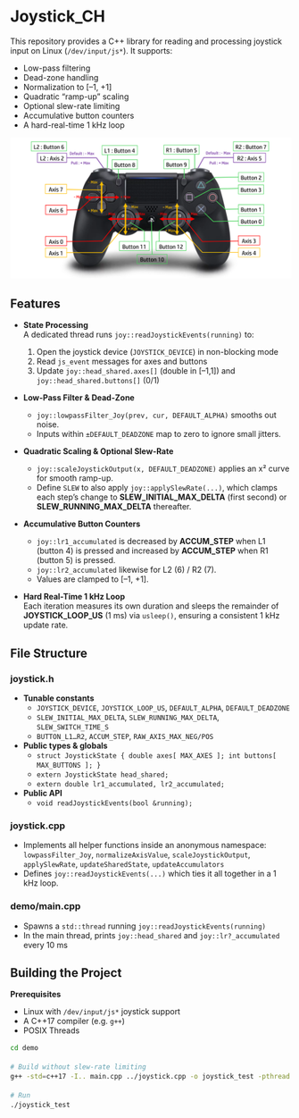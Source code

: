 # Joystick_CH

This repository provides a C++ library for reading and processing joystick input on Linux (`/dev/input/js*`). It supports:

- Low-pass filtering  
- Dead-zone handling  
- Normalization to [–1, +1]  
- Quadratic “ramp-up” scaling  
- Optional slew-rate limiting  
- Accumulative button counters  
- A hard-real-time 1 kHz loop  


![Joystick axis num](./images/joystickAxisNum.png)

## Features

- **State Processing**  
  A dedicated thread runs `joy::readJoystickEvents(running)` to:
  1. Open the joystick device (`JOYSTICK_DEVICE`) in non-blocking mode  
  2. Read `js_event` messages for axes and buttons  
  3. Update `joy::head_shared.axes[]` (double in [–1,1]) and `joy::head_shared.buttons[]` (0/1)

- **Low-Pass Filter & Dead-Zone**  
  - `joy::lowpassFilter_Joy(prev, cur, DEFAULT_ALPHA)` smooths out noise.  
  - Inputs within `±DEFAULT_DEADZONE` map to zero to ignore small jitters.

- **Quadratic Scaling & Optional Slew-Rate**  
  - `joy::scaleJoystickOutput(x, DEFAULT_DEADZONE)` applies an x² curve for smooth ramp-up.  
  - Define `SLEW` to also apply `joy::applySlewRate(...)`, which clamps each step’s change to **SLEW_INITIAL_MAX_DELTA** (first second) or **SLEW_RUNNING_MAX_DELTA** thereafter.

- **Accumulative Button Counters**  
  - `joy::lr1_accumulated` is decreased by **ACCUM_STEP** when L1 (button 4) is pressed and increased by **ACCUM_STEP** when R1 (button 5) is pressed.  
  - `joy::lr2_accumulated` likewise for L2 (6) / R2 (7).  
  - Values are clamped to [–1, +1].

- **Hard Real-Time 1 kHz Loop**  
  Each iteration measures its own duration and sleeps the remainder of **JOYSTICK_LOOP_US** (1 ms) via `usleep()`, ensuring a consistent 1 kHz update rate.

## File Structure

### joystick.h

- **Tunable constants**  
  - `JOYSTICK_DEVICE`, `JOYSTICK_LOOP_US`, `DEFAULT_ALPHA`, `DEFAULT_DEADZONE`  
  - `SLEW_INITIAL_MAX_DELTA`, `SLEW_RUNNING_MAX_DELTA`, `SLEW_SWITCH_TIME_S`  
  - `BUTTON_L1…R2`, `ACCUM_STEP`, `RAW_AXIS_MAX_NEG/POS`  
- **Public types & globals**  
  - `struct JoystickState { double axes[ MAX_AXES ]; int buttons[ MAX_BUTTONS ]; }`  
  - `extern JoystickState head_shared;`  
  - `extern double lr1_accumulated, lr2_accumulated;`  
- **Public API**  
  - `void readJoystickEvents(bool &running);`

### joystick.cpp

- Implements all helper functions inside an anonymous namespace:  
  `lowpassFilter_Joy`, `normalizeAxisValue`, `scaleJoystickOutput`, `applySlewRate`, `updateSharedState`, `updateAccumulators`  
- Defines `joy::readJoystickEvents(...)` which ties it all together in a 1 kHz loop.

### demo/main.cpp

- Spawns a `std::thread` running `joy::readJoystickEvents(running)`  
- In the main thread, prints `joy::head_shared` and `joy::lr?_accumulated` every 10 ms

## Building the Project

**Prerequisites**  
- Linux with `/dev/input/js*` joystick support  
- A C++17 compiler (e.g. `g++`)  
- POSIX Threads

```bash
cd demo

# Build without slew-rate limiting
g++ -std=c++17 -I.. main.cpp ../joystick.cpp -o joystick_test -pthread

# Run
./joystick_test
